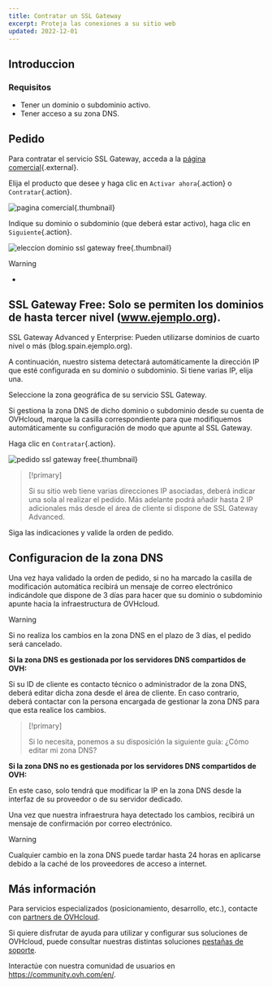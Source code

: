```yaml
---
title: Contratar un SSL Gateway
excerpt: Proteja las conexiones a su sitio web
updated: 2022-12-01
---
```


## Introduccion

### Requisitos
- Tener un dominio o subdominio activo.
- Tener acceso a su zona DNS.

## Pedido
Para contratar el servicio SSL Gateway, acceda a la [página comercial](https://www.ovh.es/ssl-gateway){.external}.

Elija el producto que desee y haga clic en `Activar ahora`{.action} o `Contratar`{.action}.

![pagina comercial](images/1-en.png){.thumbnail}

Indique su dominio o subdominio (que deberá estar activo), haga clic en `Siguiente`{.action}.

![eleccion dominio ssl gateway free](images/2-en.png){.thumbnail}

> [!warning]
>
> - 
> SSL Gateway Free: Solo se permiten los dominios de hasta tercer nivel (www.ejemplo.org).
> - 
> SSL Gateway Advanced y Enterprise: Pueden utilizarse dominios de cuarto nivel o más (blog.spain.ejemplo.org).
> 
> 

A continuación, nuestro sistema detectará automáticamente la dirección IP que esté configurada en su dominio o subdominio. Si tiene varias IP, elija una.

Seleccione la zona geográfica de su servicio SSL Gateway.

Si gestiona la zona DNS de dicho dominio o subdominio desde su cuenta de OVHcloud, marque la casilla correspondiente para que modifiquemos automáticamente su configuración de modo que apunte al SSL Gateway.

Haga clic en `Contratar`{.action}.

![pedido ssl gateway free](images/3-en.png){.thumbnail}

> [!primary]
>
> Si su sitio web tiene varias direcciones IP asociadas, deberá indicar una sola al realizar el pedido. Más adelante podrá añadir hasta 2 IP adicionales más desde el área de cliente si dispone de SSL Gateway Advanced.
> 

Siga las indicaciones y valide la orden de pedido.

## Configuracion de la zona DNS
Una vez haya validado la orden de pedido, si no ha marcado la casilla de modificación automática recibirá un mensaje de correo electrónico indicándole que dispone de 3 días para hacer que su dominio o subdominio apunte hacia la infraestructura de OVHcloud.

> [!warning]
>
> Si no realiza los cambios en la zona DNS en el plazo de 3 días, el pedido será cancelado.
> 

**Si la zona DNS es gestionada por los servidores DNS compartidos de OVH:**

Si su ID de cliente es contacto técnico o administrador de la zona DNS, deberá editar dicha zona desde el área de cliente. En caso contrario, deberá contactar con la persona encargada de gestionar la zona DNS para que esta realice los cambios.

> [!primary]
>
> Si lo necesita, ponemos a su disposición la siguiente guía:
> ¿Cómo editar mi zona DNS?
> 

**Si la zona DNS no es gestionada por los servidores DNS compartidos de OVH:**

En este caso, solo tendrá que modificar la IP en la zona DNS desde la interfaz de su proveedor o de su servidor dedicado.

Una vez que nuestra infraestrura haya detectado los cambios, recibirá un mensaje de confirmación por correo electrónico.

> [!warning]
>
> Cualquier cambio en la zona DNS puede tardar hasta 24 horas en aplicarse debido a la caché de los proveedores de acceso a internet.
> 

## Más información

Para servicios especializados (posicionamiento, desarrollo, etc.), contacte con [partners de OVHcloud](/links/partner).

Si quiere disfrutar de ayuda para utilizar y configurar sus soluciones de OVHcloud, puede consultar nuestras distintas soluciones [pestañas de soporte](https://www.ovhcloud.com/es-es/support-levels/).

Interactúe con nuestra comunidad de usuarios en <https://community.ovh.com/en/>.